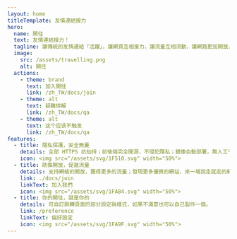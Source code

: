 ```yaml
---
layout: home
titleTemplate: 友情連結接力
hero:
  name: 開往
  text: 友情連結接力！
  tagline: 讓傳統的友情連結「活躍」，讓網頁互相接力，讓流量互相流動，讓網路更加開放。
  image:
    src: /assets/travelling.png
    alt: 開往
  actions:
    - theme: brand
      text: 加入開往
      link: /zh_TW/docs/join
    - theme: alt
      text: 疑難排解
      link: /zh_TW/docs/qa
    - theme: alt
      text: 这个应该不触发
      link: /zh_TW/docs/qa
features:
  - title: 隱私保護，安全無憂
    details: 全部 HTTPS 抗劫持；前後端完全開源，不侵犯隱私；鏡像自動部署，無人工干預。加入開往的網頁全部經過人工篩選，確保流量從源頭就是乾淨優質的。
    icon: <img src="/assets/svg/1F510.svg" width="50%">
  - title: 助推開放，促進流量
    details: 支持網絡的開放，獲得更多的流量；發現更多優質的網站，來一場說走就走的網上旅行。
    link: ./docs/join
    linkText: 加入我們
    icon: <img src="/assets/svg/1FA84.svg" width="50%">
  - title: 你的開往，就是你的
    details: 可自訂跳轉頁面的部分設定與樣式，如果不滿意也可以自己製作一個。
    link: /preference
    linkText: 偏好設定
    icon: <img src="/assets/svg/1FA9F.svg" width="50%">
---
```

